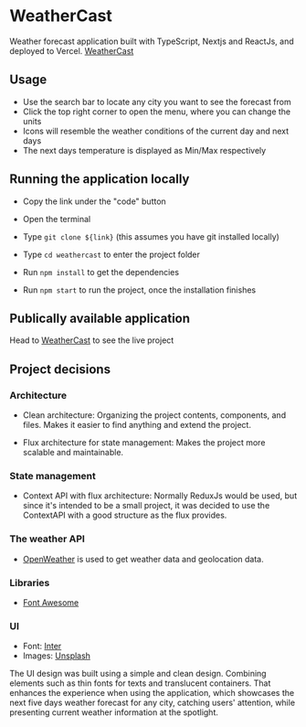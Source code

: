
# WeatherCast

Weather forecast application built with TypeScript, Nextjs and ReactJs, and deployed to Vercel. [WeatherCast](https://weathercast-sand.vercel.app/)

## Usage

- Use the search bar to locate any city you want to see the forecast from
- Click the top right corner to open the menu, where you can change the units
- Icons will resemble the weather conditions of the current day and next days
- The next days temperature is displayed as Min/Max respectively

## Running the application locally

- Copy the link under the "code" button

- Open the terminal

- Type `git clone ${link}` (this assumes you have git installed locally)

- Type `cd weathercast` to enter the project folder

- Run `npm install` to get the dependencies

- Run `npm start` to run the project, once the installation finishes

## Publically available application

Head to [WeatherCast](https://weathercast-sand.vercel.app/) to see the live project

## Project decisions

### Architecture

- Clean architecture: Organizing the project contents, components, and files. Makes it easier to find anything and extend the project.

- Flux architecture for state management: Makes the project more scalable and maintainable.

### State management

- Context API with flux architecture: Normally ReduxJs would be used, but since it's intended to be a small project, it was decided to use the ContextAPI with a good structure as the flux provides.

### The weather API

- [OpenWeather](https://openweathermap.org/api) is used to get weather data and geolocation data.

### Libraries

- [Font Awesome](https://fontawesome.com/)

### UI
- Font: [Inter](https://fonts.google.com/specimen/Inter)
- Images: [Unsplash](https://unsplash.com/)

The UI design was built using a simple and clean design. Combining elements such as thin fonts for texts and translucent containers. That enhances the experience when using the application, which showcases the next five days weather forecast for any city, catching users' attention, while presenting current weather information at the spotlight.
